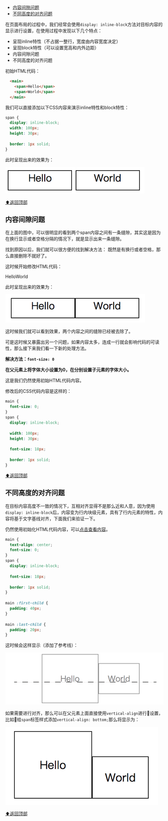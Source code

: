 
<!-- @import "[TOC]" {cmd="toc" depthFrom=1 depthTo=6 orderedList=false} -->

<!-- code_chunk_output -->

* [内容间隙问题](#内容间隙问题)
* [不同高度的对齐问题](#不同高度的对齐问题)

<!-- /code_chunk_output -->

<div id="top">

在页面布局的过程中，我们经常会使用`display: inline-block`方法对目标内容的显示进行设置，在使用过程中发现以下几个特点：

* 呈现inline特性（不占据一整行，宽度由内容宽度决定）
* 呈现block特性（可以设置宽高和内外边距）
* 内容间隙问题
* 不同高度的对齐问题

初始HTML代码：
```html
  <main>
    <span>Hello</span>
    <span>World</span>
  </main>
```

<div id="html">

我们可以直接添加以下CSS内容来演示inline特性和block特性：
```css
span {
  display: inline-block;
  width: 100px;
  height: 30px;

  border: 1px solid;
}
```

此时呈现出来的效果为：

![](./images/inline-block-1.png)

[⬆返回顶部](#top)

## 内容间隙问题

在上面的图中，可以很明显的看到两个span内容之间有一条缝隙，其实这是因为在换行显示或者空格分隔的情况下，就是显示出来一条缝隙。

找到原因以后，我们就可以很方便的找到解决方法：
既然是有换行或者空格，那么直接删除不就好了。

这时候开始修改HTML代码：

  <main>
    <span>Hello</span><span>World</span>
  </main>

此时呈现出来的效果为：

![](./images/inline-block-2.png)

这时候我们就可以看到效果，两个内容之间的缝隙已经被去除了。

可是这时候又暴露出另一个问题，如果内容太多，连成一行就会影响代码的可读性，那么接下来我们看一下新的处理方法。

**解决方法：`font-size: 0`**

**在父元素上将字体大小设置为0，在分别设置子元素的字体大小。**

这是我们仍然使用初始HTML代码内容。

修改后的CSS代码内容是这样的：
```css
main {
  font-size: 0;
}
span {
  display: inline-block;

  width: 100px;
  height: 30px;

  font-size: 18px;

  border: 1px solid;
}
```

[⬆返回顶部](#top)

## 不同高度的对齐问题

在目标内容高度不一致的情况下，互相对齐显得不是那么近和人意，因为使用
`display: inline-block`后，内容变为行内块级元素，具有了行内元素的特性，内容将基于文字基线对齐，下面我们来验证一下。

仍然使用初始化HTML代码内容，可以[点击查看内容](#html)。

```css
main {
  text-align: center;
  font-size: 0;
}
span {
  display: inline-block;

  font-size: 18px;

  border: 1px solid;
}

main :first-child {
  padding: 40px;
}

main :last-child {
  padding: 20px;
}
```

这时候会这样显示（添加了参考线）：

![](./images/inline-block-align-1.png)

如果需要进行对齐，那么可以在父元素上面直接使用`vertical-align`进行设置，比如给`span`标签样式添加`vertical-align: bottom;`那么将显示为：

![](./images/inline-block-align-2.png)

[⬆返回顶部](#top)
